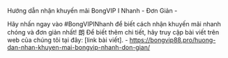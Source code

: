 Hướng dẫn nhận khuyến mãi BongVIP I Nhanh - Đơn Giản - 

Hãy nhấn ngay vào #BongVIPINhanh để biết cách nhận khuyến mãi nhanh chóng và đơn giản nhất! 朗 Để biết thêm chi tiết, hãy truy cập bài viết trên web của chúng tôi tại đây: [link bài viết]. - https://bongvip88.pro/huong-dan-nhan-khuyen-mai-bongvip-nhanh-don-gian/
